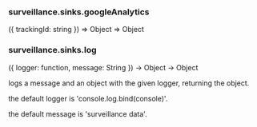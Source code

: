 ### surveillance.sinks.googleAnalytics

({ trackingId: string }) => Object => Object











### surveillance.sinks.log

({ logger: function, message: String }) -> Object -> Object

logs a message and an object with the given logger, returning the object.

the default logger is 'console.log.bind(console)'.

the default message is 'surveillance data'.
